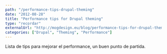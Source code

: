 ```yaml
---
path: "/performance-tips-drupal-theming"
date: "2012-08-28"
title: "Performance tips for Drupal theming"
type: "recordar"
externalUrl: "http://mogdesign.eu/blog/performance-tips-for-drupal-theming"
categories: ["Drupal", "Theming", "Performance"]
---
```


Lista de tips para mejorar el performance, un buen punto de partida.